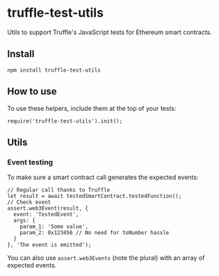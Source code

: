# truffle-test-utils

Utils to support Truffle's JavaScript tests for Ethereum smart contracts.

## Install

    npm install truffle-test-utils

## How to use

To use these helpers, include them at the top of your tests:

    require('truffle-test-utils').init();

## Utils

### Event testing

To make sure a smart contract call generates the expected events:

    // Regular call thanks to Truffle
    let result = await testedSmartContract.testedFunction();
    // Check event
    assert.web3Event(result, {
      event: 'TestedEvent',
      args: {
        param_1: 'Some value',
        param_2: 0x123456 // No need for toNumber hassle
      }
    }, 'The event is emitted');

You can also use `assert.web3Events` (note the plural) with an array of expected events.
